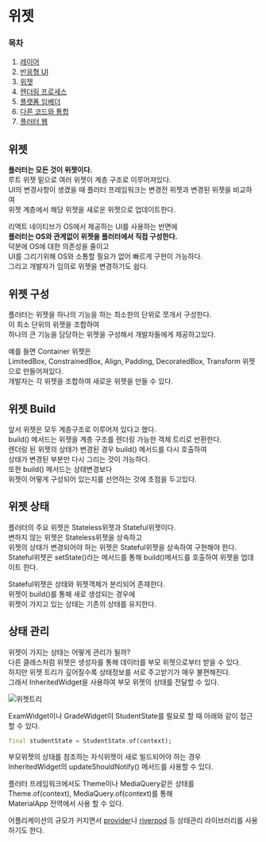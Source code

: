
# 위젯

### 목차

1. [레이어](https://github.com/leegh519/TIL/blob/main/Flutter/Architecture/%EB%A0%88%EC%9D%B4%EC%96%B4.md#%EB%A0%88%EC%9D%B4%EC%96%B4)
2. [반응형 UI](https://github.com/leegh519/TIL/blob/main/Flutter/Architecture/%EB%B0%98%EC%9D%91%ED%98%95%20UI.md#반응형-UI)
3. [위젯](https://github.com/leegh519/TIL/blob/main/Flutter/Architecture/%EC%9C%84%EC%A0%AF.md#위젯)
4. [렌더링 프로세스](https://github.com/leegh519/TIL/blob/main/Flutter/Architecture/%EB%A0%8C%EB%8D%94%EB%A7%81%20%ED%94%84%EB%A1%9C%EC%84%B8%EC%8A%A4.md#렌더링-프로세스)
5. [플랫폼 임베더](https://github.com/leegh519/TIL/blob/main/Flutter/Architecture/%ED%94%8C%EB%9E%AB%ED%8F%BC%20%EC%9E%84%EB%B2%A0%EB%8D%94.md#플랫폼-임베더)
6. [다른 코드와 통합](https://github.com/leegh519/TIL/blob/main/Flutter/Architecture/%EB%8B%A4%EB%A5%B8%20%EC%BD%94%EB%93%9C%EC%99%80%20%ED%86%B5%ED%95%A9.md#다른-코드와-통합)
7. [플러터 웹](https://github.com/leegh519/TIL/blob/main/Flutter/Architecture/%ED%94%8C%EB%9F%AC%ED%84%B0%20%EC%9B%B9.md#플러터-웹)


## 위젯
**플러터는 모든 것이 위젯이다.**   
루트 위젯 밑으로 여러 위젯이 계층 구조로 이루어져있다.   
UI의 변경사항이 생겼을 때 플러터 프레임워크는 변경전 위젯과 변경된 위젯을 비교하여    
위젯 계층에서 해당 위젯을 새로운 위젯으로 업데이트한다.   

리액트 네이티브가 OS에서 제공하는 UI를 사용하는 반면에   
**플러터는 OS와 관계없이 위젯을 플러터에서 직접 구성한다.**    
덕분에 OS에 대한 의존성을 줄이고    
UI를 그리기위해 OS와 소통할 필요가 없어 빠르게 구현이 가능하다.   
그리고 개발자가 임의로 위젯을 변경하기도 쉽다.   

## 위젯 구성
플러터는 위젯을 하나의 기능을 하는 최소한의 단위로 쪼개서 구성한다.   
이 최소 단위의 위젯을 조합하여  
하나의 큰 기능을 담당하는 위젯을 구성해서 개발자들에게 제공하고있다.   

예를 들면 Container 위젯은  
LimitedBox, ConstrainedBox, Align, Padding, DecoratedBox, Transform 위젯으로 만들어져있다.   
개발자는 각 위젯을 조합하여 새로운 위젯을 만들 수 있다.  

## 위젯 Build
앞서 위젯은 모두 계층구조로 이루어져 있다고 했다.  
build() 메서드는 위젯을 계층 구조를 렌더링 가능한 객체 트리로 반환한다.  
렌더링 된 위젯의 상태가 변경된 경우 build() 메서드를 다시 호출하여  
상태가 변경된 부분만 다시 그리는 것이 가능하다.  
또한 build() 메서드는 상태변경보다  
위젯이 어떻게 구성되어 있는지를 선언하는 것에 초점을 두고있다.  

## 위젯 상태
플러터의 주요 위젯은 Stateless위젯과 Stateful위젯이다.   
변하지 않는 위젯은 Stateless위젯을 상속하고  
위젯의 상태가 변경되어야 하는 위젯은 Stateful위젯을 상속하여 구현해야 한다.  
Stateful위젯은 setState()라는 메서드를 통해 build()메서드를 호출하여 위젯을 업데이트 한다.   

Stateful위젯은 상태와 위젯객체가 분리되어 존재한다.  
위젯이 build()를 통해 새로 생성되는 경우에  
위젯이 가지고 있는 상태는 기존의 상태를 유지한다.

## 상태 관리
위젯이 가지는 상태는 어떻게 관리가 될까?  
다른 클래스처럼 위젯은 생성자를 통해 데이터를 부모 위젯으로부터 받을 수 있다.  
하지만 위젯 트리가 깊어질수록 상태정보를 서로 주고받기가 매우 불편해진다.  
그래서 InheritedWidget을 사용하여 부모 위젯의 상태를 전달할 수 있다.  

![위젯트리](https://docs.flutter.dev/assets/images/docs/arch-overview/inherited-widget.png)

ExamWidget이나 GradeWidget이 StudentState를 필요로 할 때 아래와 같이 접근할 수 있다.  
```dart
final studentState = StudentState.of(context);
```
부모위젯의 상태를 참조하는 자식위젯이 새로 빌드되어야 하는 경우  
InheritedWidget의 updateShouldNotify() 메서드를 사용할 수 있다.  

플러터 프레임워크에서도 Theme이나 MediaQuery같은 상태를  
Theme.of(context), MediaQuery.of(context)를 통해  
MaterialApp 전역에서 사용 할 수 있다.  

어플리케이션의 규모가 커지면서 [provider](https://pub.dev/packages/provider)나 [riverpod](https://pub.dev/packages/riverpod) 등 상태관리 라이브러리를 사용하기도 한다. 

